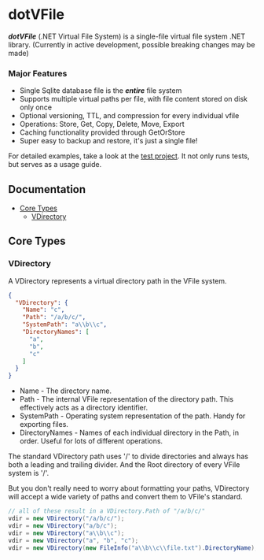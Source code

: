 # dotVFile
**_dotVFile_** (.NET Virtual File System) is a single-file virtual file system .NET library.
(Currently in active development, possible breaking changes may be made)

### Major Features
- Single Sqlite database file is the **_entire_** file system
- Supports multiple virtual paths per file, with file content stored on disk only once
- Optional versioning, TTL, and compression for every individual vfile
- Operations: Store, Get, Copy, Delete, Move, Export
- Caching functionality provided through GetOrStore
- Super easy to backup and restore, it's just a single file!

For detailed examples, take a look at the [test project](https://github.com/wdorsey/dotVFile/blob/master/dotVFile.Test/Program.cs). It not only runs tests, but serves as a usage guide.

## Documentation

- [Core Types](#core-types)
	- [VDirectory](#vdirectory)

## Core Types

### VDirectory
A VDirectory represents a virtual directory path in the VFile system.

```JSON
{
  "VDirectory": {
    "Name": "c",
    "Path": "/a/b/c/",
    "SystemPath": "a\\b\\c",
    "DirectoryNames": [
      "a",
      "b",
      "c"
    ]
  }
}
```

- Name - The directory name.
- Path - The internal VFile representation of the directory path. This effectively acts as a directory identifier.
- SystemPath - Operating system representation of the path. Handy for exporting files.
- DirectoryNames - Names of each individual directory in the Path, in order. Useful for lots of different operations.

The standard VDirectory path uses '/' to divide directories and always has both a leading and trailing divider. And the Root directory of every VFile system is '/'.

But you don't really need to worry about formatting your paths, VDirectory will accept a wide variety of paths and convert them to VFile's standard.

```C#
// all of these result in a VDirectory.Path of "/a/b/c/"
vdir = new VDirectory("/a/b/c/");
vdir = new VDirectory("a/b/c");
vdir = new VDirectory("a\\b\\c");
vdir = new VDirectory("a", "b", "c");
vdir = new VDirectory(new FileInfo("a\\b\\c\\file.txt").DirectoryName);
```
